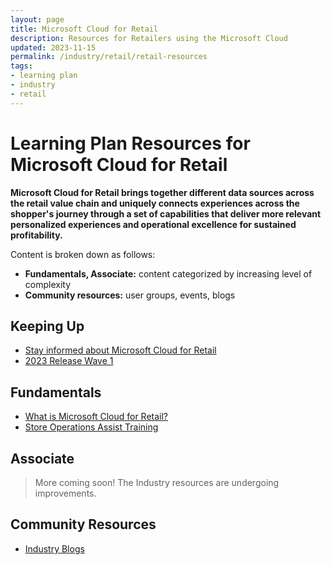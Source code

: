 ```yaml
---
layout: page
title: Microsoft Cloud for Retail
description: Resources for Retailers using the Microsoft Cloud
updated: 2023-11-15
permalink: /industry/retail/retail-resources
tags:
- learning plan
- industry
- retail
---
```


# Learning Plan Resources for Microsoft Cloud for Retail

**Microsoft Cloud for Retail brings together different data sources across the retail value chain and uniquely connects experiences across the shopper's journey through a set of capabilities that deliver more relevant personalized experiences and operational excellence for sustained profitability.**

Content is broken down as follows:

* **Fundamentals, Associate:** content categorized by increasing level of complexity
* **Community resources:** user groups, events, blogs

## Keeping Up

* [Stay informed about Microsoft Cloud for Retail](https://info.microsoft.com/ww-landing-Retail-Stay-Updated.html)
* [2023 Release Wave 1](https://learn.microsoft.com/en-us/industry/release-plan/2023wave1/cloud-retail/)

## Fundamentals

* [What is Microsoft Cloud for Retail?](https://www.microsoft.com/en-us/industry/retail/microsoft-cloud-for-retail)
* [Store Operations Assist Training](https://learn.microsoft.com/en-us/training/paths/get-started-store-operations-assist)

## Associate

> More coming soon! The Industry resources are undergoing improvements.

## Community Resources

* [Industry Blogs](https://cloudblogs.microsoft.com/industry-blog/retail/)